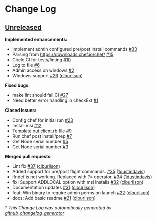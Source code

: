 # Change Log

## [Unreleased](https://github.com/clburlison/bakeit/tree/HEAD)

**Implemented enhancements:**

- Implement admin configured pre/post install commands [\#33](https://github.com/clburlison/bakeit/issues/33)
- Parsing from https://downloads.chef.io/chef/ [\#15](https://github.com/clburlison/bakeit/issues/15)
- Circle CI for tests/linting [\#10](https://github.com/clburlison/bakeit/issues/10)
- Log to file [\#6](https://github.com/clburlison/bakeit/issues/6)
- Admin access on windows [\#2](https://github.com/clburlison/bakeit/issues/2)
- Windows support [\#26](https://github.com/clburlison/bakeit/pull/26) ([clburlison](https://github.com/clburlison))

**Fixed bugs:**

- make lint should fail CI [\#27](https://github.com/clburlison/bakeit/issues/27)
- Need better error handling in checkExt [\#1](https://github.com/clburlison/bakeit/issues/1)

**Closed issues:**

- Config chef for initial run [\#23](https://github.com/clburlison/bakeit/issues/23)
- Install msi [\#12](https://github.com/clburlison/bakeit/issues/12)
- Template out client.rb file [\#9](https://github.com/clburlison/bakeit/issues/9)
- Run chef post install/prep [\#7](https://github.com/clburlison/bakeit/issues/7)
- Get Node serial number [\#5](https://github.com/clburlison/bakeit/issues/5)
- Get Node serial number [\#3](https://github.com/clburlison/bakeit/issues/3)

**Merged pull requests:**

- Lint fix [\#37](https://github.com/clburlison/bakeit/pull/37) ([clburlison](https://github.com/clburlison))
- Added support for pre/post flight commands. [\#35](https://github.com/clburlison/bakeit/pull/35) ([1dustindavis](https://github.com/1dustindavis))
- ifndef is not working. Replaced with ?= operator. [\#34](https://github.com/clburlison/bakeit/pull/34) ([1dustindavis](https://github.com/1dustindavis))
- fix: Support ADDLOCAL option with msi installs [\#32](https://github.com/clburlison/bakeit/pull/32) ([clburlison](https://github.com/clburlison))
- Documentation updates [\#31](https://github.com/clburlison/bakeit/pull/31) ([clburlison](https://github.com/clburlison))
- feat: Win binary to require admin perms on launch [\#22](https://github.com/clburlison/bakeit/pull/22) ([clburlison](https://github.com/clburlison))
- docs: Add basic readme [\#21](https://github.com/clburlison/bakeit/pull/21) ([clburlison](https://github.com/clburlison))



\* *This Change Log was automatically generated by [github_changelog_generator](https://github.com/skywinder/Github-Changelog-Generator)*